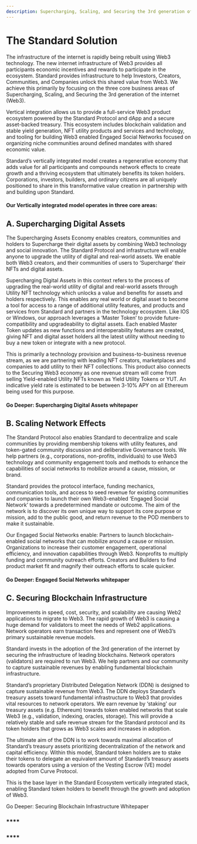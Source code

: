 ```yaml
---
description: Supercharging, Scaling, and Securing the 3rd generation of the internet
---
```


# The Standard Solution

The infrastructure of the internet is rapidly being rebuilt using Web3 technology. The new internet infrastructure of Web3 provides all participants economic incentives and rewards to participate in the ecosystem. Standard provides infrastructure to help Investors, Creators, Communities, and Companies unlock this shared value from Web3. We achieve this primarily by focusing on the three core business areas of Supercharging, Scaling, and Securing the 3rd generation of the internet (Web3).

Vertical integration allows us to provide a full-service Web3 product ecosystem powered by the Standard Protocol and dApp and a secure asset-backed treasury. This ecosystem includes blockchain validation and stable yield generation, NFT utility products and services and technology, and tooling for building Web3 enabled Engaged Social Networks focused on organizing niche communities around defined mandates with shared economic value.

Standard’s vertically integrated model creates a regenerative economy that adds value for all participants and compounds network effects to create growth and a thriving ecosystem that ultimately benefits its token holders. Corporations, investors, builders, and ordinary citizens are all uniquely positioned to share in this transformative value creation in partnership with and building upon Standard.

#### Our Vertically integrated model operates in three core areas:&#x20;

## A. Supercharging Digital Assets&#x20;

The Supercharging Assets Economy enables creators, communities and holders to Supercharge their digital assets by combining Web3 technology and social innovation. The Standard Protocol and infrastructure will enable anyone to upgrade the utility of digital and real-world assets. We enable both Web3 creators, and their communities of users to ‘Supercharge’ their NFTs and digital assets.

Supercharging Digital Assets in this context refers to the process of upgrading the real-world utility of digital and real-world assets through Utility NFT technology which unlocks a value and benefits for assets and holders respectively. This enables any real world or digital asset to become a tool for access to a range of additional utility features, and products and services from Standard and partners in the technology ecosystem. Like IOS or Windows, our approach leverages a ‘Master Token’ to provide future-compatibility and upgradeability to digital assets. Each enabled Master Token updates as new functions and interoperability features are created, giving NFT and digital asset holders all the latest utility without needing to buy a new token or integrate with a new protocol.&#x20;

This is primarily a technology provision and business-to-business revenue stream, as we are partnering with leading NFT creators, marketplaces and companies to add utility to their NFT collections. This product also connects to the Securing Web3 economy as one revenue stream will come from selling Yield-enabled Utility NFTs known as Yield Utility Tokens or YUT. An indicative yield rate is estimated to be between 3-10% APY on all Ethereum being used for this purpose.

#### Go Deeper: Supercharging Digital Assets whitepaper&#x20;

## B. Scaling Network Effects&#x20;

The Standard Protocol also enables Standard to decentralize and scale communities by providing membership tokens with utility features, and token-gated community discussion and deliberative Governance tools. We help partners (e.g., corporations, non-profits, individuals) to use Web3 technology and community engagement tools and methods to enhance the capabilities of social networks to mobilize around a cause, mission, or brand.

Standard provides the protocol interface, funding mechanics, communication tools, and access to seed revenue for existing communities and companies to launch their own Web3-enabled ‘Engaged Social Network’ towards a predetermined mandate or outcome. The aim of the network is to discover its own unique way to support its core purpose or mission, add to the public good, and return revenue to the POD members to make it sustainable.

Our Engaged Social Networks enable: Partners to launch blockchain-enabled social networks that can mobilize around a cause or mission. Organizations to increase their customer engagement, operational efficiency, and innovation capabilities through Web3. Nonprofits to multiply funding and community outreach efforts. Creators and Builders to find product market fit and magnify their outreach efforts to scale quicker.

#### Go Deeper: Engaged Social Networks whitepaper&#x20;

## C. Securing Blockchain Infrastructure&#x20;

Improvements in speed, cost, security, and scalability are causing Web2 applications to migrate to Web3. The rapid growth of Web3 is causing a huge demand for validators to meet the needs of Web2 applications. Network operators earn transaction fees and represent one of Web3’s primary sustainable revenue models.

Standard invests in the adoption of the 3rd generation of the internet by securing the infrastructure of leading blockchains. Network operators (validators) are required to run Web3. We help partners and our community to capture sustainable revenues by enabling fundamental blockchain infrastructure.

Standard’s proprietary Distributed Delegation Network (DDN) is designed to capture sustainable revenue from Web3. The DDN deploys Standard’s treasury assets toward fundamental infrastructure to Web3 that provides vital resources to network operators. We earn revenue by ‘staking' our treasury assets (e.g. Ethereum) towards token enabled networks that scale Web3 (e.g., validation, indexing, oracles, storage). This will provide a relatively stable and safe revenue stream for the Standard protocol and its token holders that grows as Web3 scales and increases in adoption.

The ultimate aim of the DDN is to work towards maximal allocation of Standard’s treasury assets prioritizing decentralization of the network and capital efficiency. Within this model, Standard token holders are to stake their tokens to delegate an equivalent amount of Standard’s treasury assets towards operators using a version of the Vesting Escrow (VE) model adopted from Curve Protocol.

This is the base layer in the Standard Ecosystem vertically integrated stack, enabling Standard token holders to benefit through the growth and adoption of Web3.

Go Deeper: Securing Blockchain Infrastructure Whitepaper

### **** <a href="#_xbrav6clw9y1" id="_xbrav6clw9y1"></a>

### **** <a href="#_xbrav6clw9y1" id="_xbrav6clw9y1"></a>

